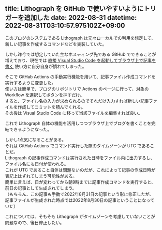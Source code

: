 title: Lithograph を GitHub で使いやすいようにトリガーを追加した
date: 2022-08-31
datetime: 2022-08-31T03:10:57.975102Z+09:00
---

このブログのシステムである Lithograph は元々ローカルでの利用を想定して、新しい記事を作成するコマンドなどを実装していた。

しかし昨今では想定していた主なホスティング先である GitHub でできることが増えており、現在では [直接 Visual Studio Code を起動してブラウザ上で記事を書く](/entry/2021-09-07-switch-github-actions.html) 使い方に自分自身が慣れてしまった。

そこで GitHub Actions の手動実行機能を用いて、記事ファイル作成コマンドを実行するように変更した。  
使い方は簡単で、ブログのリポジトリで Actions のページに行って、対象の Workflow を選択してボタンを押すだけ。  
すると、ファイル名の入力が求められるのでそれだけ入力すれば新しい記事ファイルを作成してコミットを積んでくれる。  
その後は Visual Studio Code に移って当該ファイルを編集すれば良い。

これで Lithograph 自体の機能を活用しつつブラウザ上でブログを書くことを完結できるようになった。

しかし1点気になることがある。  
それは GitHub Actions でコマンド実行した際のタイムゾーンが UTC であることだ。  
Lithograph の記事作成コマンドは実行された日時をファイル内に出力するし、ファイル名にも日付が使われる。  
これが UTC であること自体は問題ないのだが、これによって記事の作成日時が表記上はずれてしまう可能性がある。  
簡単に言えば、日が変わってから朝9時までに記事作成コマンドを実行すると、前日の記事として生成されてしまう。  
（もちろん、この記事も手動で2022年8月31日の記事という形に修正したが、記事ファイルが生成された時点では2022年8月30日の記事ということになっていた）

これについては、そもそも Lithograph がタイムゾーンを考慮していないことが問題なので、後日修正したい。